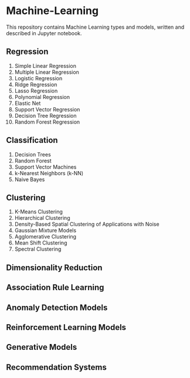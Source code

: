 # Machine-Learning

This repository contains Machine Learning types and models, written and described in Jupyter notebook. 

## **Regression**

1. Simple Linear Regression 
2. Multiple Linear Regression 
3. Logistic Regression 
4. Ridge Regression
5. Lasso Regression
6. Polynomial Regression
7. Elastic Net
8. Support Vector Regression
9. Decision Tree Regression
10. Random Forest Regression

## **Classification**

1. Decision Trees
2. Random Forest
3. Support Vector Machines
4. k-Nearest Neighbors (k-NN)
5. Naive Bayes

## **Clustering**

1. K-Means Clustering
2. Hierarchical Clustering
3.  Density-Based Spatial Clustering of Applications with Noise
4. Gaussian Mixture Models
5. Agglomerative Clustering
6. Mean Shift Clustering
7. Spectral Clustering

## Dimensionality Reduction

## Association Rule Learning

## Anomaly Detection Models

## Reinforcement Learning Models

## Generative Models

## Recommendation Systems
